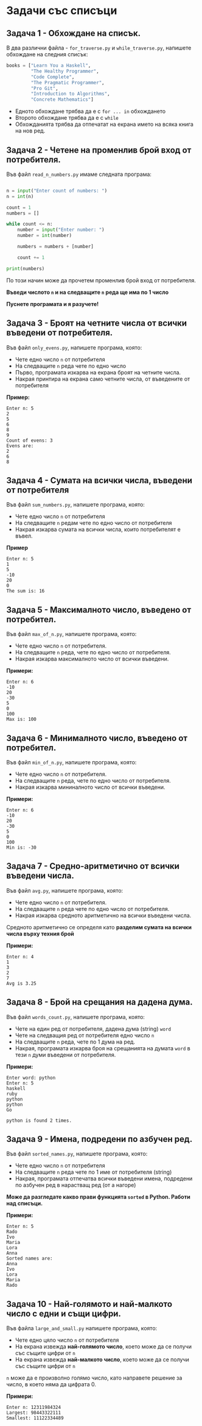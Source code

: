 # Задачи със списъци

## Задача 1 - Обхождане на списък.

В два различни файла - `for_traverse.py` и `while_traverse.py`, напишете обхождане на следния списък:

```python
books = ["Learn You a Haskell", 
         "The Healthy Programmer",
         "Code Complete",
         "The Pragmatic Programmer",
         "Pro Git",
         "Introduction to Algorithms",
         "Concrete Mathematics"]
```

* Едното обхождане трябва да е с `for ... in` обхождането
* Второто обхождане трябва да е с `while`
* Обхожданията трябва да отпечатат на екрана името на всяка книга на нов ред.

## Задача 2 - Четене на променлив брой вход от потребителя.

Във файл `read_n_numbers.py` имаме следната програма:

```python

n = input("Enter count of numbers: ")
n = int(n)

count = 1
numbers = []

while count <= n:
    number = input("Enter number: ")
    number = int(number)

    numbers = numbers + [number]

    count += 1

print(numbers)
```

По този начин може да прочетем променлив брой вход от потребителя.

**Въведи числото `n` и на следващите `n` реда ще има по 1 число**

**Пуснете програмата и я разучете!**

## Задача 3 - Броят на четните числа от всички въведени от потребителя.

Във файл `only_evens.py`, напишете програма, която:

* Чете едно число `n` от потребителя
* На следващите `n` реда чете по едно число
* Първо, програмата изкарва на екрана броят на четните числа.
* Накрая принтира на екрана само четните числа, от въведените от потребителя

**Пример:**

```
Enter n: 5
2
5
6
8
9
Count of evens: 3
Evens are:
2
6
8
```

## Задача 4 - Сумата на всички числа, въведени от потребителя

Във файл `sum_numbers.py`, напишете програма, която:

* Чете едно число `n` от потребителя
* На следващите `n` редам чете по едно число от потребителя
* Накрая изкарва сумата на всички числа, които потребителят е въвел.

**Пример**

```
Enter n: 5
1
5
-10
20
0
The sum is: 16
```

## Задача 5 - Максималното число, въведено от потребител.

Във файл `max_of_n.py`, напишете програма, която:

* Чете едно число `n` от потребителя.
* На следващите `n` реда, чете по едно число от потребителя.
* Накрая изкарва максималното число от всички въведени.

**Примери:**

```
Enter n: 6
-10
20
-30
5
0
100
Max is: 100
```

## Задача 6 - Минималното число, въведено от потребител.

Във файл `min_of_n.py`, напишете програма, която:

* Чете едно число `n` от потребителя.
* На следващите `n` реда, чете по едно число от потребителя.
* Накрая изкарва мининалното число от всички въведени.

**Примери:**

```
Enter n: 6
-10
20
-30
5
0
100
Min is: -30
```

## Задача 7 - Средно-аритметично от всички въведени числа.

Във файл `avg.py`, напишете програма, която:

* Чете едно число `n` от потребителя.
* На следващите `n` реда чете по едно число от потребителя.
* Накрая изкарва средното аритметично на всички въведени числа.

Средното аритметично се определя като **разделим сумата на всички числа върху техния брой**

**Примери:**

```
Enter n: 4
1
3
2
7
Avg is 3.25
```

## Задача 8 - Брой на срещания на дадена дума.

Във файл `words_count.py`, напишете програма, която:

* Чете на един ред от потребителя, дадена дума (string) `word`
* Чете на следващия ред от потребителя едно число `n`
* На следващите `n` реда, чете по 1 дума на ред.
* Накрая, програмата изкарва броя на срещанията на думата `word` в тези `n` думи въведени от потребителя.

**Примери:**

```
Enter word: python
Enter n: 5
haskell
ruby
python
python
Go

python is found 2 times.
```

## Задача 9 - Имена, подредени по азбучен ред.

Във файл `sorted_names.py`, напишете програма, която:

* Чете едно число `n` от потребителя
* На следващите `n` реда чете по 1 име от потребителя (string)
* Накрая, програмата отпечатва всички въведени имена, подредени по азбучен ред в нарастващ ред (от a нагоре)

**Може да разгледате какво прави функцията `sorted` в Python. Работи над списъци.**

**Примери:**

```
Enter n: 5
Rado
Ivo
Maria
Lora
Anna
Sorted names are:
Anna
Ivo
Lora
Maria
Rado
```

## Задача 10 - Най-голямото и най-малкото число с едни и същи цифри.

Във файла `large_and_small.py` напишете програма, която:

* Чете едно цяло число `n` от потребителя
* На екрана извежда **най-голямото число**, което може да се получи със същите цифри от `n`
* На екрана извежда **най-малкото число**, което може да се получи със същите цифри от `n`

`n` може да е произволно голямо число, като направете решение за число, в което няма да цифрата 0.

**Примери:**

```
Enter n: 12311984324
Largest: 98443322111
Smallest: 11122334489